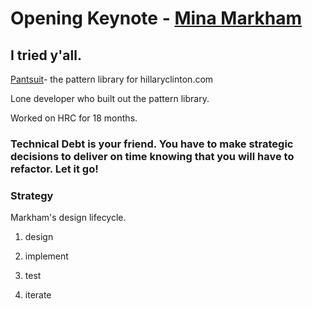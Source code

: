 # Opening Keynote - [Mina Markham](https://twitter.com/MinaMarkham)

## I tried y'all.

[Pantsuit](https://medium.com/git-out-the-vote/pantsuit-the-hillary-clinton-ui-pattern-library-238e9bf06b54)- the pattern library for hillaryclinton.com

Lone developer who built out the pattern library.

Worked on HRC for 18 months.

### Technical Debt is your friend.  You have to make strategic decisions to deliver on time knowing that you will have to refactor.  Let it go!

### Strategy

Markham's design lifecycle.

1. design

1. implement

1. test

1. iterate